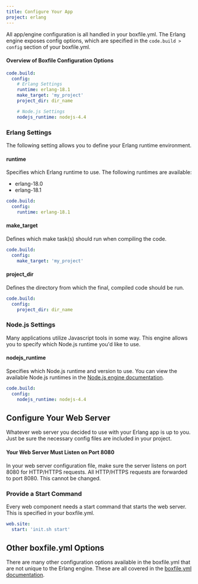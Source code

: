 ```yaml
---
title: Configure Your App
project: erlang
---
```


All app/engine configuration is all handled in your boxfile.yml. The Erlang engine exposes config options, which are specified in the `code.build > config` section of your boxfile.yml.

#### Overview of Boxfile Configuration Options
```yaml
code.build:
  config:
    # Erlang Settings
    runtime: erlang-18.1
    make_target: 'my_project'
    project_dir: dir_name

    # Node.js Settings
    nodejs_runtime: nodejs-4.4
```

### Erlang Settings
The following setting allows you to define your Erlang runtime environment.

#### runtime
Specifies which Erlang runtime to use. The following runtimes are available:

- erlang-18.0
- erlang-18.1

```yaml
code.build:
  config:
    runtime: erlang-18.1
```

#### make_target
Defines which make task(s) should run when compiling the code.

```yaml
code.build:
  config:
    make_target: 'my_project'
```

#### project_dir
Defines the directory from which the final, compiled code should be run.

```yaml
code.build:
  config:
    project_dir: dir_name
```

### Node.js Settings
Many applications utilize Javascript tools in some way. This engine allows you to specify which Node.js runtime you'd like to use.

#### nodejs_runtime
Specifies which Node.js runtime and version to use. You can view the available Node.js runtimes in the [Node.js engine documentation](https://github.com/nanobox-io/nanobox-engine-nodejs#runtime).

```yaml
code.build:
  config:
    nodejs_runtime: nodejs-4.4
```

## Configure Your Web Server
Whatever web server you decided to use with your Erlang app is up to you. Just be sure the necessary config files are included in your project.

#### Your Web Server Must Listen on Port 8080
In your web server configuration file, make sure the server listens on port 8080 for HTTP/HTTPS requests. All HTTP/HTTPS requests are forwarded to port 8080. This cannot be changed.

### Provide a Start Command
Every web component needs a start command that starts the web server. This is specified in your boxfile.yml.

```yaml
web.site:
  start: 'init.sh start'
```

## Other boxfile.yml Options
There are many other configuration options available in the boxfile.yml that are not unique to the Erlang engine. These are all covered in the [boxfile.yml documentation](https://docs.nanobox.io/app-config/boxfile/).
